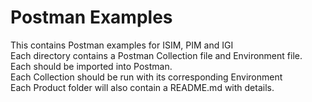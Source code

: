# Postman Examples
This contains Postman examples for ISIM, PIM and IGI
</br>
Each directory contains a Postman Collection file and Environment file.
</br>
Each should be imported into Postman.
</br>
Each Collection should be run with its corresponding Environment
</br>
Each Product folder will also contain a README.md with details.
